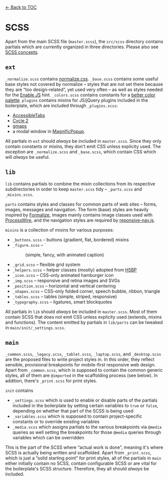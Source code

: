 [← Back to TOC](TOC.md)

# SCSS

Apart from the main SCSS file (`master.scss`), the `src/scss` directory contains partials which are currently organized in three directories. Please also see [SCSS concepts](scss-concepts.md).

## `ext`

`_normalize.scss` contains [normalize.css](github.com/necolas/normalize.css). `_base.scss` contains some useful base styles not covered by normalize – styles that are not set there because they are “too design-related”, yet used very often – as well as styles needed for the [Enable JS](http://www.enable-javascript.com) hint. `_colors.scss` contains constants for a [better color palette](http://clrs.cc/). `plugins` contains mixins for JS/jQuery plugins included in the boilerplate, which are included through `_plugins.scss`:

* [AccessibleTabs](https://github.com/ginader/Accessible-Tabs)
* [Cycle 2](https://github.com/malsup/cycle2)
* [gmaps](https://github.com/hpneo/gmaps)
* a modal window in [MagnificPopup](https://github.com/dimsemenov/Magnific-Popup).

All partials in `ext` should *always* be included in `master.scss`. Since they only contain constants or mixins, they don't emit CSS unless explicity used. The exception are `_normalize.scss` and `_base.scss`, which contain  CSS which will *always* be useful.

## `lib`

`lib` contains partials to combine the mixin collections from its respective subdirectories in order to keep `master.scss` tidy – `_parts.scss` and `_mixins.scss`.

`parts` contains styles and classes for common parts of web sites – forms, images, messages and navigation. The form (base) styles are heavily inspired by [Formalize](http://formalize.me/), images mainly contains image classes used with [ProcessWire](http://processwire.com), and the navigation styles are required by [reponsive-nav.js](http://responsive-nav.com/).

`mixins` is a collection of mixins for various purposes:

* `_buttons.scss` – buttons (gradient, flat, bordered) mixins
* `_figure.scss` – `<figure> (simple, fancy, with animated caption)
* `_grid.scss` – flexible grid system
* `_helpers.scss` – helper classes (mostly) adopted from [H5BP](https://html5boilerplate.com)
* `_icon.scss` – CSS-only animated hamburger icon
* `_img.scss` – responsive and retina images and SVGs
* `_position.scss` – horizontal and vertical centering
* `_shapes.scss` – CSS-only folded corner, speech bubble, ribbon, triangle
* `_tables.scss` – tables (simple, striped, responsive)
* `_typography.scss` – ligatures, smart blockquotes

All partials in `lib` should *always* be included in `master.scss`. Most of them contain SCSS that does not emit CSS unless explicity used (extends, mixins and functions). The content emitted by partials in `lib/parts` can be tweaked in `main/init/_settings.scss`.

## `main`

`_common.scss`, `_legacy.scss`, `_tablet.scss`, `_laptop.scss`, and `_desktop.scss` are the proposed files to write project styles in. In this order, they reflect sensible, provisional breakpoints for mobile-first responsive web design. Apart from `_common.scss`, which is supposed to contain the common generic styles, all of them are `@imported` in the scaffolding process (see below). In addition, there's `_print.scss` for print styles.

`init` contains

* `_settings.scss` which is used to enable or disable parts of the partials included in the boilerplate by setting certain variables to `true` or `false`, depending on whether that part of the SCSS is being used
* `_variables.scss` which is supposed to contain project-specific constants or to override existing variables
* `_media.scss` which assigns partials to the various breakpoints via `@media` queries as well setting the breakpoints for those `@media` queries through variables which can be overridden

This is the part of the SCSS where “actual work is done”, meaning it's where SCSS is actually being written and scaffolded. Apart from `_print.scss`, which is just a “solid starting point” for print styles, all of the partials in `main` either initially contain no SCSS, contain configurable SCSS or are vital for the boilerplate's SCSS structure. Therefore, they all should *always* be included.
